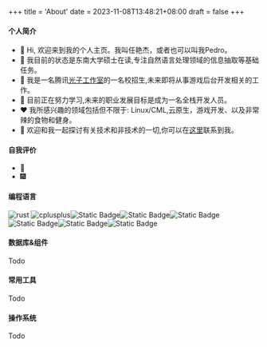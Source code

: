 +++
title = 'About'
date = 2023-11-08T13:48:21+08:00
draft = false
+++

#### 个人简介
* 🥸 Hi, 欢迎来到我的个人主页。我叫任艳杰，或者也可以叫我Pedro。
* 🏫 我目前的状态是东南大学硕士在读,专注自然语言处理领域的信息抽取等基础任务。
* 🔭 我是一名腾讯[光子工作室](https://guangzi.qq.com)的一名校招生,未来即将从事游戏后台开发相关的工作。
* 🌱 目前正在努力学习,未来的职业发展目标是成为一名全栈开发人员。
* ❤️  我所感兴趣的领域包括但不限于: Linux/CML,云原生，游戏开发、以及非常辣的食物和健身。
* 💬 欢迎和我一起探讨有关技术和非技术的一切,你可以在[这里]()联系到我。

#### 自我评价
* 📖 
* 🎆 

#### 编程语言
![rust](https://img.shields.io/badge/rust-%23000000?logo=rust) ![cplusplus](https://img.shields.io/badge/c%2B%2B-%2300599C?logo=cplusplus)![Static Badge](https://img.shields.io/badge/javascript-%23F7DF1E?logo=javascript)![Static Badge](https://img.shields.io/badge/go-%234285F4?logo=go)![Static Badge](https://img.shields.io/badge/vue-%2300B336?logo=vuedotjs)![Static Badge](https://img.shields.io/badge/ocaml-%230x0000?logo=ocaml)![Static Badge](https://img.shields.io/badge/lua-%232C2D72?logo=lua)![Static Badge](https://img.shields.io/badge/python-%233776AB?logo=python)
#### 数据库&组件
Todo
#### 常用工具
Todo
#### 操作系统
Todo
